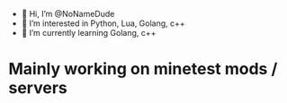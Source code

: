 - 👋 Hi, I’m @NoNameDude
- 👀 I’m interested in Python, Lua, Golang, c++
- 🌱 I’m currently learning Golang, c++

# Mainly working on minetest mods / servers
<!---
NoNameDude/NoNameDude is a ✨ special ✨ repository because its `README.md` (this file) appears on your GitHub profile.
You can click the Preview link to take a look at your changes.
--->
